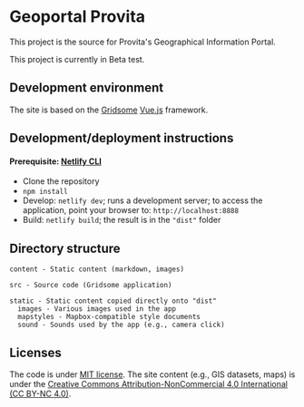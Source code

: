 # Geoportal Provita

This project is the source for Provita's Geographical Information Portal.

This project is currently in Beta test.

## Development environment

The site is based on the [Gridsome](https://gridsome.org/) [Vue.js](https://vuejs.org/) framework.

## Development/deployment instructions

#### Prerequisite: [Netlify CLI](https://docs.netlify.com/cli/get-started/#installation)

* Clone the repository
* ```npm install```
* Develop: ```netlify dev```; runs a development server; to access the application, point your browser to: ```http://localhost:8888```
* Build: ```netlify build```; the result is in the ```"dist"``` folder

## Directory structure

```
content - Static content (markdown, images)

src - Source code (Gridsome application)

static - Static content copied directly onto "dist"
  images - Various images used in the app
  mapstyles - Mapbox-compatible style documents
  sound - Sounds used by the app (e.g., camera click)
```

## Licenses

The code is under [MIT license](https://opensource.org/licenses/MIT). The site content (e.g., GIS datasets, maps) is under the [Creative Commons Attribution-NonCommercial 4.0 International (CC BY-NC 4.0)](https://creativecommons.org/licenses/by-nc/4.0/).
